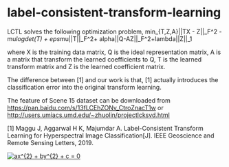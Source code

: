 # label-consistent-transform-learning
LCTL solves the following optimization problem,
min_{T,Z,A}||TX - Z||_F^2 - mu*logdet(T) + eps*mu||T||_F^2+ alpha||Q-AZ||_F^2+lambda||Z||_1

where X is the training data matrix, Q is the ideal representation matrix, A is a matrix that transform the learned coefficients to Q, T is the learned transform matrix and Z is the learned coefficient matrix.

The difference between [1] and our work is that, [1] actually introduces the classification error into the original transform learning.

The feature of Scene 15 dataset can be downloaded from https://pan.baidu.com/s/13fLCEhZONv_CtroZnacT1w or http://users.umiacs.umd.edu/~zhuolin/projectlcksvd.html

[1] Maggu J, Aggarwal H K, Majumdar A. Label-Consistent Transform Learning for Hyperspectral Image Classification[J]. IEEE Geoscience and Remote Sensing Letters, 2019.

<a href="https://www.codecogs.com/eqnedit.php?latex=ax^{2}&space;&plus;&space;by^{2}&space;&plus;&space;c&space;=&space;0" target="_blank"><img src="https://latex.codecogs.com/gif.latex?ax^{2}&space;&plus;&space;by^{2}&space;&plus;&space;c&space;=&space;0" title="ax^{2} + by^{2} + c = 0" /></a>
